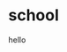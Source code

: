# school

<html>

<body>
<style>
{
    background-color: blue;

}
</style>
<p>hello
































